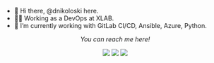 - 👋 Hi there, @dnikoloski here.
- 👨‍💻 Working as a DevOps at XLAB.
- 🌱 I’m currently working with GitLab CI/CD, Ansible, Azure, Python.

<p align="center">
  <i>You can reach me here!</i>

<p align="center">
<a href= "https://www.linkedin.com/in/nikoloskidev/"><img src="https://img.icons8.com/material-outlined/30/000000/linkedin.png"/></a>
<a href= "https://twitter.com/iamdaniel0x"><img src="https://img.icons8.com/material-outlined/30/000000/twitter.png"/></a>
<a href= "https://daniel.netborg.xyz/"><img src="https://img.icons8.com/material-outlined/27/000000/geography.png"/></a>
</p>


<!---
dnikoloski/dnikoloski is a ✨ special ✨ repository because its `README.md` (this file) appears on your GitHub profile.
You can click the Preview link to take a look at your changes.
--->
